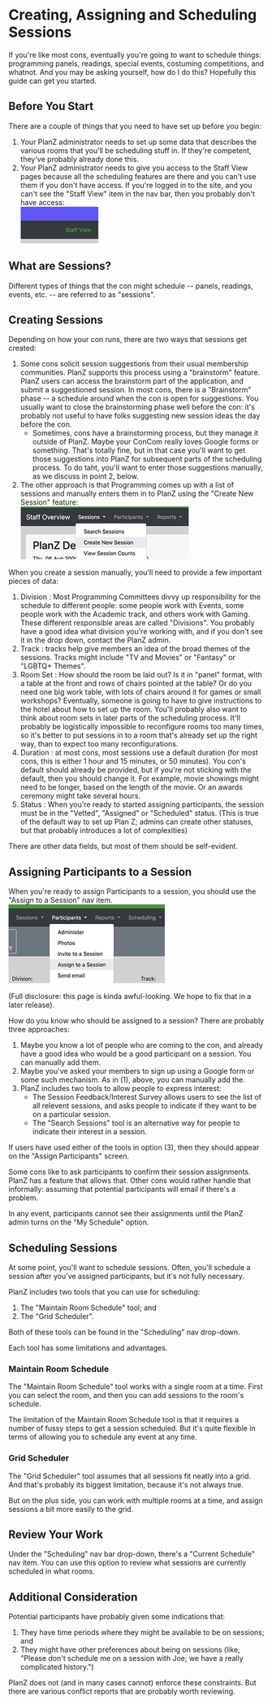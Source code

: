 # Creating, Assigning and Scheduling Sessions

If you're like most cons, eventually you're going to want to schedule things: programming panels, readings, special 
events, costuming competitions, and whatnot. And you may be asking yourself, how do I do this? Hopefully this guide 
can get you started.

## Before You Start

There are a couple of things that you need to have set up before you begin:

1. Your PlanZ administrator needs to set up some data that describes the various rooms that you'll be scheduling stuff in. 
   If they're competent, they've probably already done this.
2. Your PlanZ administrator needs to give you access to the Staff View pages because all the scheduling features are 
   there and you can't use them if you don't have access. If you're logged in to the site, and you can't see the 
   "Staff View" item in the nav bar, then you probably don't have access:   
   ![Staff View nav item](./images/staff_view_nav_item.png)

## What are Sessions?

Different types of things that the con might schedule -- panels, readings, events, etc. -- are referred to as "sessions".

## Creating Sessions

Depending on how your con runs, there are two ways that sessions get created:

1. Some cons solicit session suggestions from their usual membership communities. PlanZ supports this process
   using a "brainstorm" feature. PlanZ users can access the brainstorm part of the application, and submit a
   suggestioned session. In most cons, there is a "Brainstorm" phase -- a schedule around when the con is 
   open for suggestions. You usually want to close the brainstorming phase well before the con: it's probably
   not useful to have folks suggesting new session ideas the day before the con.
   - Sometimes, cons have a brainstorming process, but they manage it outside of PlanZ. Maybe your ConCom 
     really loves Google forms or something. That's totally fine, but in that case you'll want to get those
     suggestions into PlanZ for subsequent parts of the scheduling process. To do taht, you'll want to enter 
     those suggestions manually, as we discuss in point 2, below.
2. The other approach is that Programming comes up with a list of sessions and manually enters them in to
   PlanZ using the "Create New Session" feature:  
   ![Create New Session nav item](./images/create_new_session_nav_item.png)

When you create a session manually, you'll need to provide a few important pieces of data:

1. Division : Most Programming Committees divvy up responsibility for the schedule to different people:
   some people work with Events, some people work with the Academic track, and others work with Gaming. 
   These different responsible areas are called "Divisions". You probably have a good idea what 
   division you're working with, and if you don't see it in the drop down, contact the PlanZ admin.
2. Track : tracks help give members an idea of the broad themes of the sessions. Tracks might include
   "TV and Movies" or "Fantasy" or "LGBTQ+ Themes". 
3. Room Set : How should the room be laid out? Is it in "panel" format, with a table at the front
   and rows of chairs pointed at the table? Or do you need one big work table, with lots of chairs
   around it for games or small workshops? Eventually, someone is going to have to give instructions
   to the hotel about how to set up the room. You'll probably also want to think about room sets 
   in later parts of the scheduling process. It'll probably be logistically impossible to reconfigure
   rooms too many times, so it's better to put sessions in to a room that's already set up the right
   way, than to expect too many reconfigurations.
4. Duration : at most cons, most sessions use a default duration (for most cons, this is either 
   1 hour and 15 minutes, or 50 minutes). You con's default should already be provided, but if 
   you're not sticking with the default, then you should change it. For example, movie showings might
   need to be longer, based on the length of the movie. Or an awards ceremony might take several hours.
5. Status : When you're ready to started assigning participants, the session must be in the "Vetted",
   "Assigned" or "Scheduled" status. (This is true of the default way to set up Plan Z; admins 
   can create other statuses, but that probably introduces a lot of complexities)

There are other data fields, but most of them should be self-evident.

## Assigning Participants to a Session

When you're ready to assign Participants to a session, you should use the "Assign to a Session" nav item.  
![Assign to a Session nav item](./images/assign_to_a_session_nav_item.png)

(Full disclosure: this page is kinda awful-looking. We hope to fix that in a later release).

How do you know who should be assigned to a session? There are probably three approaches:

1. Maybe you know a lot of people who are coming to the con, and already have a good idea who would be 
   a good participant on a session. You can manually add them.
2. Maybe you've asked your members to sign up using a Google form or some such mechanism. As in (1), 
   above, you can manually add the.
3. PlanZ includes two tools to allow people to express interest:
   - The Session Feedback/Interest Survey allows users to see the list of all relevent sessions, and asks people
     to indicate if they want to be on a particular session.
   - The "Search Sessions" tool is an alternative way for people to indicate their interest in a session.

If users have used either of the tools in option (3), then they should appear on the "Assign Participants"
screen. 

Some cons like to ask participants to confirm their session assignments. PlanZ has a feature that allows that.
Other cons would rather handle that informally: assuming that potential participants will email if there's a 
problem.

In any event, participants cannot see their assignments until the PlanZ admin turns on the "My Schedule"
option.

## Scheduling Sessions

At some point, you'll want to schedule sessions. Often, you'll schedule a session after you've assigned 
participants, but it's not fully necessary. 

PlanZ includes two tools that you can use for scheduling:

1. The "Maintain Room Schedule" tool; and
2. The "Grid Scheduler".

Both of these tools can be found in the "Scheduling" nav drop-down.

Each tool has some limitations and advantages.

### Maintain Room Schedule

The "Maintain Room Schedule" tool works with a single room at a time. First you can select the room,
and then you can add sessions to the room's schedule.

The limitation of the Maintain Room Schedule tool is that it requires a number of fussy steps to get a 
session scheduled. But it's quite flexible in terms of allowing you to schedule any event at any time.

### Grid Scheduler

The "Grid Scheduler" tool assumes that all sessions fit neatly into a grid. And that's probably its
biggest limitation, because it's not always true.

But on the plus side, you can work with multiple rooms at a time, and assign sessions a bit more 
easily to the grid. 

## Review Your Work

Under the "Scheduling" nav bar drop-down, there's a "Current Schedule" nav item. You can use this 
option to review what sessions are currently scheduled in what rooms. 

## Additional Consideration

Potential participants have probably given some indications that:

1. They have time periods where they might be available to be on sessions; and
2. They might have other preferences about being on sessions (like, "Please don't schedule me on a session 
   with Joe; we have a really complicated history.")

PlanZ does not (and in many cases cannot) enforce these constraints. But there are various conflict reports
that are probably worth reviewing.